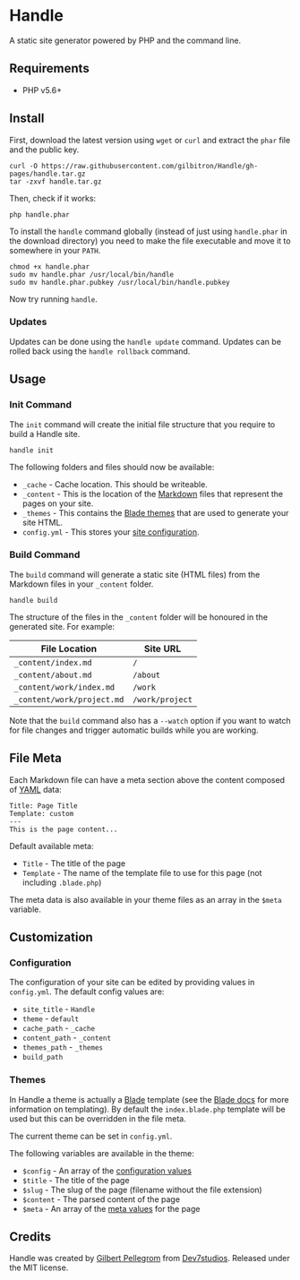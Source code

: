 # Handle

A static site generator powered by PHP and the command line.

## Requirements

* PHP v5.6+

## Install

First, download the latest version using `wget` or `curl` and extract the `phar` file and the public key.

```
curl -O https://raw.githubusercontent.com/gilbitron/Handle/gh-pages/handle.tar.gz
tar -zxvf handle.tar.gz
```

Then, check if it works:

```
php handle.phar
```

To install the `handle` command globally (instead of just using `handle.phar` in the download directory) you need to 
make the file executable and move it to somewhere in your `PATH`.

```
chmod +x handle.phar
sudo mv handle.phar /usr/local/bin/handle
sudo mv handle.phar.pubkey /usr/local/bin/handle.pubkey
```

Now try running `handle`.

### Updates

Updates can be done using the `handle update` command. Updates can be rolled back using the `handle rollback` command.

## Usage

### Init Command

The `init` command will create the initial file structure that you require to build a Handle site.

```
handle init
```

The following folders and files should now be available:

* `_cache` - Cache location. This should be writeable.
* `_content` - This is the location of the [Markdown](https://en.wikipedia.org/wiki/Markdown) files that represent the pages on your site.
* `_themes` - This contains the [Blade themes](#handle-customization-themes) that are used to generate your site HTML.
* `config.yml` - This stores your [site configuration](#handle-customization-configuration).

### Build Command

The `build` command will generate a static site (HTML files) from the Markdown files in your `_content` folder.

```
handle build
```

The structure of the files in the `_content` folder will be honoured in the generated site. For example:
 
 File Location             | Site URL       
 ------------------------- | ---------------
 `_content/index.md`        | `/`            
 `_content/about.md`        | `/about`       
 `_content/work/index.md`   | `/work`        
 `_content/work/project.md` | `/work/project`
 
Note that the `build` command also has a `--watch` option if you want to watch for file changes and trigger
automatic builds while you are working.
 
## File Meta
 
Each Markdown file can have a meta section above the content composed of [YAML](http://yaml.org/) data:
 
```
Title: Page Title
Template: custom
---
This is the page content...
```

Default available meta:

* `Title` - The title of the page
* `Template` - The name of the template file to use for this page (not including `.blade.php`)

The meta data is also available in your theme files as an array in the `$meta` variable.

## Customization

### Configuration

The configuration of your site can be edited by providing values in `config.yml`. The
default config values are:

* `site_title` - `Handle`
* `theme` - `default`
* `cache_path` - `_cache`
* `content_path` - `_content`
* `themes_path` - `_themes`
* `build_path`

### Themes

In Handle a theme is actually a [Blade](https://laravel.com/docs/5.1/blade) template (see the
[Blade docs](https://laravel.com/docs/5.1/blade) for more information on templating). By default the `index.blade.php`
template will be used but this can be overridden in the file meta.

The current theme can be set in `config.yml`.

The following variables are available in the theme:

* `$config` - An array of the [configuration values](#handle-customization-configuration)
* `$title` - The title of the page
* `$slug` - The slug of the page (filename without the file extension)
* `$content` - The parsed content of the page
* `$meta` - An array of the [meta values](#handle-file-meta) for the page 

## Credits

Handle was created by [Gilbert Pellegrom](http://gilbert.pellegrom.me) from
[Dev7studios](http://dev7studios.com). Released under the MIT license.